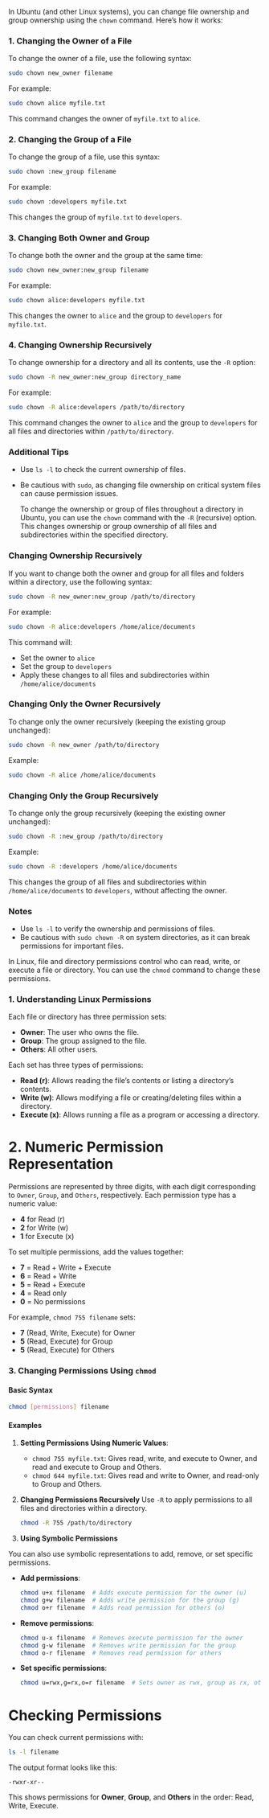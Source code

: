In Ubuntu (and other Linux systems), you can change file ownership and group ownership using the `chown` command. Here’s how it works:

### 1. Changing the Owner of a File
To change the owner of a file, use the following syntax:

```bash
sudo chown new_owner filename
```

For example:

```bash
sudo chown alice myfile.txt
```

This command changes the owner of `myfile.txt` to `alice`.

### 2. Changing the Group of a File
To change the group of a file, use this syntax:

```bash
sudo chown :new_group filename
```

For example:

```bash
sudo chown :developers myfile.txt
```

This changes the group of `myfile.txt` to `developers`.

### 3. Changing Both Owner and Group
To change both the owner and the group at the same time:

```bash
sudo chown new_owner:new_group filename
```

For example:

```bash
sudo chown alice:developers myfile.txt
```

This changes the owner to `alice` and the group to `developers` for `myfile.txt`.

### 4. Changing Ownership Recursively
To change ownership for a directory and all its contents, use the `-R` option:

```bash
sudo chown -R new_owner:new_group directory_name
```

For example:

```bash
sudo chown -R alice:developers /path/to/directory
```

This command changes the owner to `alice` and the group to `developers` for all files and directories within `/path/to/directory`. 

### Additional Tips
- Use `ls -l` to check the current ownership of files.
- Be cautious with `sudo`, as changing file ownership on critical system files can cause permission issues.


  To change the ownership or group of files throughout a directory in Ubuntu, you can use the `chown` command with the `-R` (recursive) option. This changes ownership or group ownership of all files and subdirectories within the specified directory.

### Changing Ownership Recursively

If you want to change both the owner and group for all files and folders within a directory, use the following syntax:

```bash
sudo chown -R new_owner:new_group /path/to/directory
```

For example:

```bash
sudo chown -R alice:developers /home/alice/documents
```

This command will:
- Set the owner to `alice`
- Set the group to `developers`
- Apply these changes to all files and subdirectories within `/home/alice/documents`

### Changing Only the Owner Recursively

To change only the owner recursively (keeping the existing group unchanged):

```bash
sudo chown -R new_owner /path/to/directory
```

Example:

```bash
sudo chown -R alice /home/alice/documents
```

### Changing Only the Group Recursively

To change only the group recursively (keeping the existing owner unchanged):

```bash
sudo chown -R :new_group /path/to/directory
```

Example:

```bash
sudo chown -R :developers /home/alice/documents
```

This changes the group of all files and subdirectories within `/home/alice/documents` to `developers`, without affecting the owner.

### Notes
- Use `ls -l` to verify the ownership and permissions of files.
- Be cautious with `sudo chown -R` on system directories, as it can break permissions for important files.

In Linux, file and directory permissions control who can read, write, or execute a file or directory. You can use the `chmod` command to change these permissions.

### 1. Understanding Linux Permissions

Each file or directory has three permission sets:
- **Owner**: The user who owns the file.
- **Group**: The group assigned to the file.
- **Others**: All other users.

Each set has three types of permissions:
- **Read (r)**: Allows reading the file’s contents or listing a directory’s contents.
- **Write (w)**: Allows modifying a file or creating/deleting files within a directory.
- **Execute (x)**: Allows running a file as a program or accessing a directory.

# 2. Numeric Permission Representation
Permissions are represented by three digits, with each digit corresponding to `Owner`, `Group`, and `Others`, respectively. Each permission type has a numeric value:
- **4** for Read (r)
- **2** for Write (w)
- **1** for Execute (x)

To set multiple permissions, add the values together:
- **7** = Read + Write + Execute
- **6** = Read + Write
- **5** = Read + Execute
- **4** = Read only
- **0** = No permissions

For example, `chmod 755 filename` sets:
- **7** (Read, Write, Execute) for Owner
- **5** (Read, Execute) for Group
- **5** (Read, Execute) for Others

### 3. Changing Permissions Using `chmod`

#### Basic Syntax
```bash
chmod [permissions] filename
```

#### Examples

1. **Setting Permissions Using Numeric Values**:
   - `chmod 755 myfile.txt`: Gives read, write, and execute to Owner, and read and execute to Group and Others.
   - `chmod 644 myfile.txt`: Gives read and write to Owner, and read-only to Group and Others.

2. **Changing Permissions Recursively**
   Use `-R` to apply permissions to all files and directories within a directory.
   ```bash
   chmod -R 755 /path/to/directory
   ```

3. **Using Symbolic Permissions**

You can also use symbolic representations to add, remove, or set specific permissions.

- **Add permissions**:
  ```bash
  chmod u+x filename  # Adds execute permission for the owner (u)
  chmod g+w filename  # Adds write permission for the group (g)
  chmod o+r filename  # Adds read permission for others (o)
  ```

- **Remove permissions**:
  ```bash
  chmod u-x filename  # Removes execute permission for the owner
  chmod g-w filename  # Removes write permission for the group
  chmod o-r filename  # Removes read permission for others
  ```

- **Set specific permissions**:
  ```bash
  chmod u=rwx,g=rx,o=r filename  # Sets owner as rwx, group as rx, others as r
  ```

# Checking Permissions

You can check current permissions with:

```bash
ls -l filename
```

The output format looks like this:
```
-rwxr-xr--
```

This shows permissions for **Owner**, **Group**, and **Others** in the order: Read, Write, Execute.


